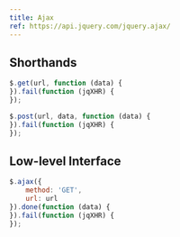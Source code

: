 ```yaml
---
title: Ajax
ref: https://api.jquery.com/jquery.ajax/
---
```


## Shorthands

```javascript
$.get(url, function (data) {
}).fail(function (jqXHR) {
});

$.post(url, data, function (data) {
}).fail(function (jqXHR) {
});
```

## Low-level Interface

```javascript
$.ajax({
    method: 'GET',
    url: url
}).done(function (data) {
}).fail(function (jqXHR) {
});
```

